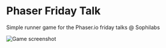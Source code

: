 # Phaser Friday Talk
Simple runner game for the Phaser.io friday talks @ Sophilabs

![Game screenshot](https://raw.github.com/chewax/phaser_talk/master/screenshot.png)
